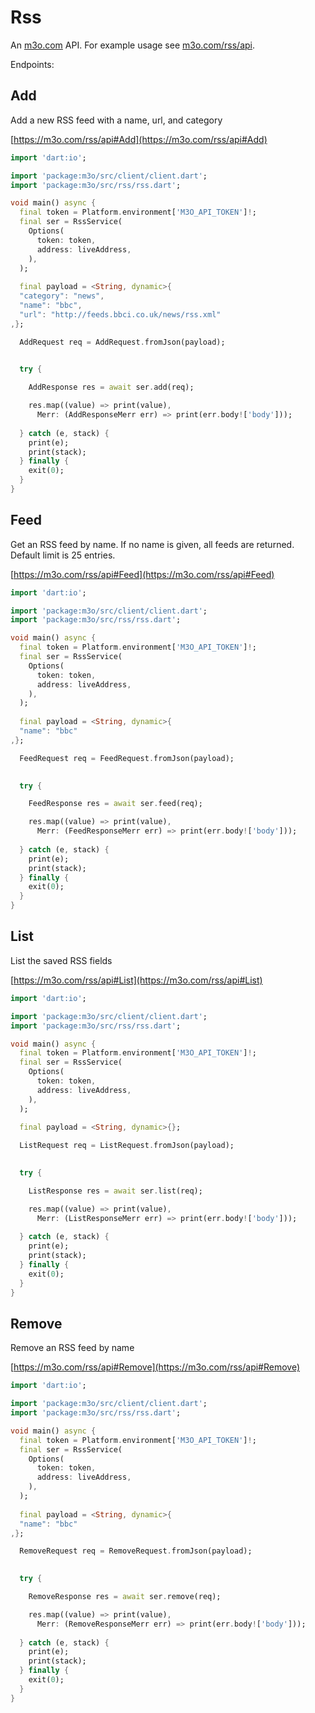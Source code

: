 # Rss

An [m3o.com](https://m3o.com) API. For example usage see [m3o.com/rss/api](https://m3o.com/rss/api).

Endpoints:

## Add

Add a new RSS feed with a name, url, and category


[https://m3o.com/rss/api#Add](https://m3o.com/rss/api#Add)

```dart
import 'dart:io';

import 'package:m3o/src/client/client.dart';
import 'package:m3o/src/rss/rss.dart';

void main() async {
  final token = Platform.environment['M3O_API_TOKEN']!;
  final ser = RssService(
    Options(
      token: token,
      address: liveAddress,
    ),
  );
 
  final payload = <String, dynamic>{
  "category": "news",
  "name": "bbc",
  "url": "http://feeds.bbci.co.uk/news/rss.xml"
,};

  AddRequest req = AddRequest.fromJson(payload);

  
  try {

	AddResponse res = await ser.add(req);

    res.map((value) => print(value),
	  Merr: (AddResponseMerr err) => print(err.body!['body']));	
  
  } catch (e, stack) {
    print(e);
	print(stack);
  } finally {
    exit(0);
  }
}
```
## Feed

Get an RSS feed by name. If no name is given, all feeds are returned. Default limit is 25 entries.


[https://m3o.com/rss/api#Feed](https://m3o.com/rss/api#Feed)

```dart
import 'dart:io';

import 'package:m3o/src/client/client.dart';
import 'package:m3o/src/rss/rss.dart';

void main() async {
  final token = Platform.environment['M3O_API_TOKEN']!;
  final ser = RssService(
    Options(
      token: token,
      address: liveAddress,
    ),
  );
 
  final payload = <String, dynamic>{
  "name": "bbc"
,};

  FeedRequest req = FeedRequest.fromJson(payload);

  
  try {

	FeedResponse res = await ser.feed(req);

    res.map((value) => print(value),
	  Merr: (FeedResponseMerr err) => print(err.body!['body']));	
  
  } catch (e, stack) {
    print(e);
	print(stack);
  } finally {
    exit(0);
  }
}
```
## List

List the saved RSS fields


[https://m3o.com/rss/api#List](https://m3o.com/rss/api#List)

```dart
import 'dart:io';

import 'package:m3o/src/client/client.dart';
import 'package:m3o/src/rss/rss.dart';

void main() async {
  final token = Platform.environment['M3O_API_TOKEN']!;
  final ser = RssService(
    Options(
      token: token,
      address: liveAddress,
    ),
  );
 
  final payload = <String, dynamic>{};

  ListRequest req = ListRequest.fromJson(payload);

  
  try {

	ListResponse res = await ser.list(req);

    res.map((value) => print(value),
	  Merr: (ListResponseMerr err) => print(err.body!['body']));	
  
  } catch (e, stack) {
    print(e);
	print(stack);
  } finally {
    exit(0);
  }
}
```
## Remove

Remove an RSS feed by name


[https://m3o.com/rss/api#Remove](https://m3o.com/rss/api#Remove)

```dart
import 'dart:io';

import 'package:m3o/src/client/client.dart';
import 'package:m3o/src/rss/rss.dart';

void main() async {
  final token = Platform.environment['M3O_API_TOKEN']!;
  final ser = RssService(
    Options(
      token: token,
      address: liveAddress,
    ),
  );
 
  final payload = <String, dynamic>{
  "name": "bbc"
,};

  RemoveRequest req = RemoveRequest.fromJson(payload);

  
  try {

	RemoveResponse res = await ser.remove(req);

    res.map((value) => print(value),
	  Merr: (RemoveResponseMerr err) => print(err.body!['body']));	
  
  } catch (e, stack) {
    print(e);
	print(stack);
  } finally {
    exit(0);
  }
}
```

